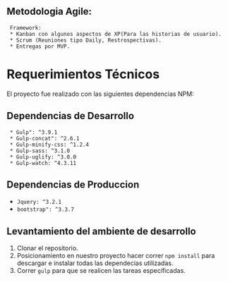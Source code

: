 ## Metodologia Agile:


```
 Framework:
 * Kanban con algunos aspectos de XP(Para las historias de usuario).
 * Scrum (Reuniones tipo Daily, Restrospectivas).
 * Entregas por MVP.
```

# Requerimientos Técnicos

El proyecto fue realizado con las siguientes dependencias NPM:

## Dependencias de Desarrollo
```
 * Gulp": ^3.9.1
 * Gulp-concat": ^2.6.1
 * Gulp-minify-css: ^1.2.4
 * Gulp-sass: ^3.1.0
 * Gulp-uglify: ^3.0.0
 * Gulp-watch: ^4.3.11
```
## Dependencias de Produccion
* `Jquery: ^3.2.1`
* `bootstrap": ^3.3.7`

## Levantamiento del ambiente de desarrollo
1. Clonar el repositorio.
2. Posicionamiento en nuestro proyecto hacer correr `npm install` para descargar e instalar todas las dependecias utilizadas.
3. Correr `gulp` para que se realicen las tareas especificadas.
